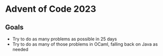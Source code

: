 # Advent of Code 2023

## Goals
- Try to do as many problems as possible in 25 days
- Try to do as many of those problems in OCaml, falling back on Java as needed
